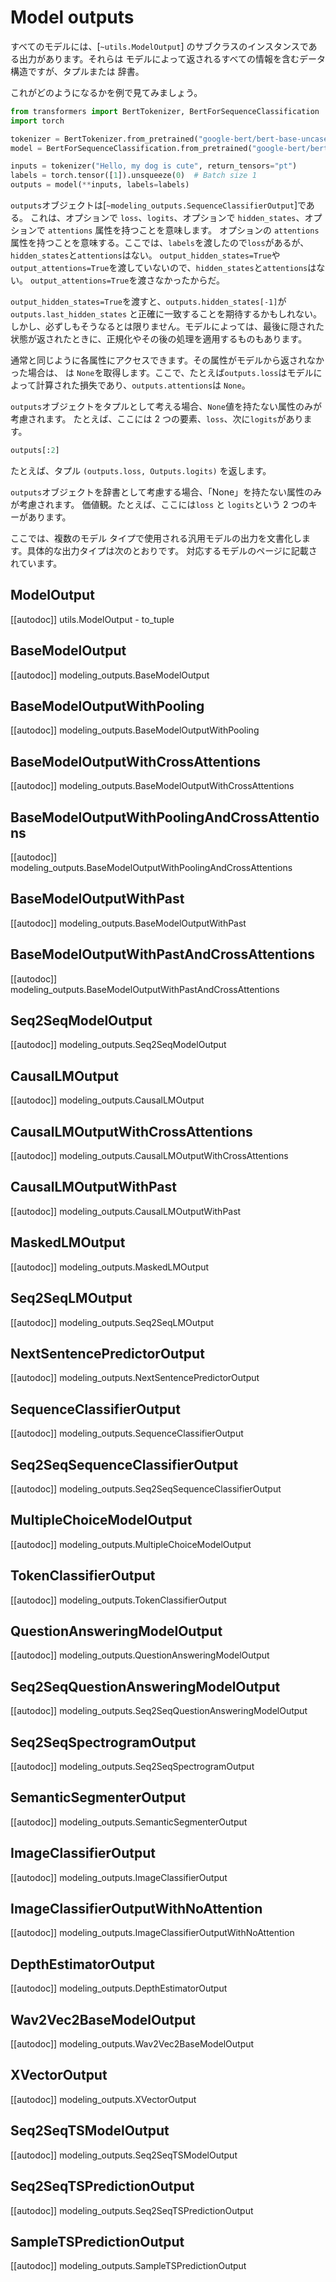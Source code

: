 <!--Copyright 2020 The HuggingFace Team. All rights reserved.

Licensed under the Apache License, Version 2.0 (the "License"); you may not use this file except in compliance with
the License. You may obtain a copy of the License at

http://www.apache.org/licenses/LICENSE-2.0

Unless required by applicable law or agreed to in writing, software distributed under the License is distributed on
an "AS IS" BASIS, WITHOUT WARRANTIES OR CONDITIONS OF ANY KIND, either express or implied. See the License for the
specific language governing permissions and limitations under the License.

⚠️ Note that this file is in Markdown but contain specific syntax for our doc-builder (similar to MDX) that may not be
rendered properly in your Markdown viewer.

-->

# Model outputs

すべてのモデルには、[`~utils.ModelOutput`] のサブクラスのインスタンスである出力があります。それらは
モデルによって返されるすべての情報を含むデータ構造ですが、タプルまたは
辞書。

これがどのようになるかを例で見てみましょう。

```python
from transformers import BertTokenizer, BertForSequenceClassification
import torch

tokenizer = BertTokenizer.from_pretrained("google-bert/bert-base-uncased")
model = BertForSequenceClassification.from_pretrained("google-bert/bert-base-uncased")

inputs = tokenizer("Hello, my dog is cute", return_tensors="pt")
labels = torch.tensor([1]).unsqueeze(0)  # Batch size 1
outputs = model(**inputs, labels=labels)
```

`outputs`オブジェクトは[`~modeling_outputs.SequenceClassifierOutput`]である。
これは、オプションで `loss`、`logits`、オプションで `hidden_states`、オプションで `attentions` 属性を持つことを意味します。
オプションの `attentions` 属性を持つことを意味する。ここでは、`labels`を渡したので`loss`があるが、`hidden_states`と`attentions`はない。
`output_hidden_states=True`や`output_attentions=True`を渡していないので、`hidden_states`と`attentions`はない。
`output_attentions=True`を渡さなかったからだ。

<Tip>

`output_hidden_states=True`を渡すと、`outputs.hidden_states[-1]`が `outputs.last_hidden_states` と正確に一致することを期待するかもしれない。
しかし、必ずしもそうなるとは限りません。モデルによっては、最後に隠された状態が返されたときに、正規化やその後の処理を適用するものもあります。

</Tip>


通常と同じように各属性にアクセスできます。その属性がモデルから返されなかった場合は、
は `None`を取得します。ここで、たとえば`outputs.loss`はモデルによって計算された損失であり、`outputs.attentions`は
`None`。

`outputs`オブジェクトをタプルとして考える場合、`None`値を持たない属性のみが考慮されます。
たとえば、ここには 2 つの要素、`loss`、次に`logits`があります。

```python
outputs[:2]
```

たとえば、タプル `(outputs.loss, Outputs.logits)` を返します。

`outputs`オブジェクトを辞書として考慮する場合、「None」を持たない属性のみが考慮されます。
価値観。たとえば、ここには`loss` と `logits`という 2 つのキーがあります。

ここでは、複数のモデル タイプで使用される汎用モデルの出力を文書化します。具体的な出力タイプは次のとおりです。
対応するモデルのページに記載されています。

## ModelOutput

[[autodoc]] utils.ModelOutput
    - to_tuple

## BaseModelOutput

[[autodoc]] modeling_outputs.BaseModelOutput

## BaseModelOutputWithPooling

[[autodoc]] modeling_outputs.BaseModelOutputWithPooling

## BaseModelOutputWithCrossAttentions

[[autodoc]] modeling_outputs.BaseModelOutputWithCrossAttentions

## BaseModelOutputWithPoolingAndCrossAttentions

[[autodoc]] modeling_outputs.BaseModelOutputWithPoolingAndCrossAttentions

## BaseModelOutputWithPast

[[autodoc]] modeling_outputs.BaseModelOutputWithPast

## BaseModelOutputWithPastAndCrossAttentions

[[autodoc]] modeling_outputs.BaseModelOutputWithPastAndCrossAttentions

## Seq2SeqModelOutput

[[autodoc]] modeling_outputs.Seq2SeqModelOutput

## CausalLMOutput

[[autodoc]] modeling_outputs.CausalLMOutput

## CausalLMOutputWithCrossAttentions

[[autodoc]] modeling_outputs.CausalLMOutputWithCrossAttentions

## CausalLMOutputWithPast

[[autodoc]] modeling_outputs.CausalLMOutputWithPast

## MaskedLMOutput

[[autodoc]] modeling_outputs.MaskedLMOutput

## Seq2SeqLMOutput

[[autodoc]] modeling_outputs.Seq2SeqLMOutput

## NextSentencePredictorOutput

[[autodoc]] modeling_outputs.NextSentencePredictorOutput

## SequenceClassifierOutput

[[autodoc]] modeling_outputs.SequenceClassifierOutput

## Seq2SeqSequenceClassifierOutput

[[autodoc]] modeling_outputs.Seq2SeqSequenceClassifierOutput

## MultipleChoiceModelOutput

[[autodoc]] modeling_outputs.MultipleChoiceModelOutput

## TokenClassifierOutput

[[autodoc]] modeling_outputs.TokenClassifierOutput

## QuestionAnsweringModelOutput

[[autodoc]] modeling_outputs.QuestionAnsweringModelOutput

## Seq2SeqQuestionAnsweringModelOutput

[[autodoc]] modeling_outputs.Seq2SeqQuestionAnsweringModelOutput

## Seq2SeqSpectrogramOutput

[[autodoc]] modeling_outputs.Seq2SeqSpectrogramOutput

## SemanticSegmenterOutput

[[autodoc]] modeling_outputs.SemanticSegmenterOutput

## ImageClassifierOutput

[[autodoc]] modeling_outputs.ImageClassifierOutput

## ImageClassifierOutputWithNoAttention

[[autodoc]] modeling_outputs.ImageClassifierOutputWithNoAttention

## DepthEstimatorOutput

[[autodoc]] modeling_outputs.DepthEstimatorOutput

## Wav2Vec2BaseModelOutput

[[autodoc]] modeling_outputs.Wav2Vec2BaseModelOutput

## XVectorOutput

[[autodoc]] modeling_outputs.XVectorOutput

## Seq2SeqTSModelOutput

[[autodoc]] modeling_outputs.Seq2SeqTSModelOutput

## Seq2SeqTSPredictionOutput

[[autodoc]] modeling_outputs.Seq2SeqTSPredictionOutput

## SampleTSPredictionOutput

[[autodoc]] modeling_outputs.SampleTSPredictionOutput
